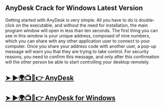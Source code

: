 ## AnyDesk Crack for Windows Latest Version

Getting started with AnyDesk is very simple. All you have to do is double-click on the executable, and without the need for installation, the main program window will open in less than ten seconds. The first thing you can see in this window is your unique address, composed of nine numbers, which you can share with any other application user to connect to your computer. Once you share your address code with another user, a pop-up message will warn you that they are trying to take control. For security reasons, you need to confirm this message, and only after this confirmation will the other person be able to start controlling your desktop remotely.

## [➤ ►🌍📺📱👉 AnyDesk](https://tinyurl.com/39j9tpr2)
## [➤ ►🌍📺📱👉 AnyDesk for Windows](https://tinyurl.com/39j9tpr2)
